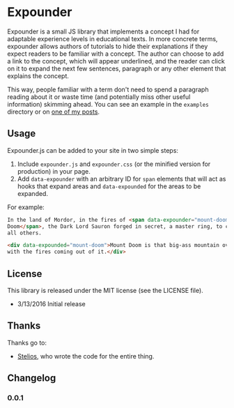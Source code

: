 # Expounder

Expounder is a small JS library that implements a concept I had for adaptable
experience levels in educational texts. In more concrete terms, expounder allows
authors of tutorials to hide their explanations if they expect readers to be
familiar with a concept. The author can choose to add a link to the concept,
which will appear underlined, and the reader can click on it to expand the next
few sentences, paragraph or any other element that explains the concept.

This way, people familiar with a term don't need to spend a paragraph reading
about it or waste time (and potentially miss other useful information) skimming
ahead. You can see an example in the `examples` directory or on [one of my
posts](https://www.stavros.io/posts/building-cheap-home-sensorcontroller/).


## Usage

Expounder.js can be added to your site in two simple steps:

1. Include `expounder.js` and `expounder.css` (or the minified version for
   production) in your page.
2. Add `data-expounder` with an arbitrary ID for `span` elements that will act
   as hooks that expand areas and `data-expounded` for the areas to be expanded.

For example:

```html
In the land of Mordor, in the fires of <span data-expounder="mount-doom">Mount
Doom</span>, the Dark Lord Sauron forged in secret, a master ring, to control
all others.

<div data-expounded="mount-doom">Mount Doom is that big-ass mountain over there
with the fires coming out of it.</div>
````


## License

This library is released under the MIT license (see the LICENSE file).

* 3/13/2016 Initial release


## Thanks

Thanks go to:

* [Stelios](https://github.com/stelabouras), who wrote the code for the entire
  thing.


## Changelog

### 0.0.1

